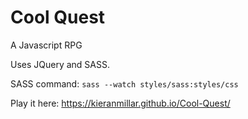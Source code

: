 # Cool Quest
A Javascript RPG

Uses JQuery and SASS.

SASS command: `sass --watch styles/sass:styles/css`

Play it here: https://kieranmillar.github.io/Cool-Quest/
